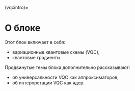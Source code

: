 (vqcintro)=

# О блоке

Этот блок включает в себя:

- вариационные квантовые схемы (VQC);
- квантовые градиенты.

Продвинутые темы блока дополнительно рассказывают:

- об универсальности VQC как аппроксиматоров;
- об интерпретации VQC как ядер.
